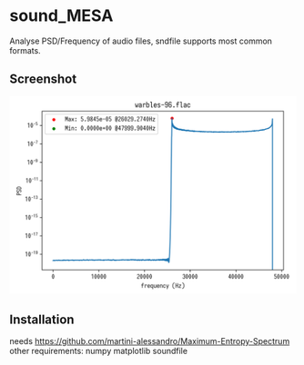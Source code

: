 # sound_MESA

Analyse PSD/Frequency of audio files, sndfile supports most common formats.

## Screenshot
![Screenshot](warbles-96.png)

## Installation
needs https://github.com/martini-alessandro/Maximum-Entropy-Spectrum
other requirements: numpy matplotlib soundfile
